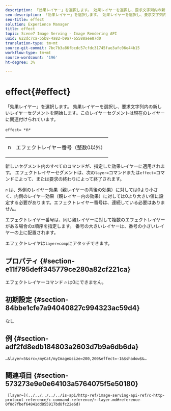 ```yaml
---
description: 「効果レイヤー」を選択します。 効果レイヤーを選択し、要求文字列内の新しいレイヤーセグメントを開始します。このレイヤーセグメントは現在のレイヤーに関連付けられています。
seo-description: 「効果レイヤー」を選択します。 効果レイヤーを選択し、要求文字列内の新しいレイヤーセグメントを開始します。このレイヤーセグメントは現在のレイヤーに関連付けられています。
seo-title: effect
solution: Experience Manager
title: effect
topic: Scene7 Image Serving - Image Rendering API
uuid: 622dc7ca-55b8-4a82-b9a7-65588aee87d0
translation-type: tm+mt
source-git-commit: 7bc7b3a86fbcdc57cfdc31745fae3afc06e44b15
workflow-type: tm+mt
source-wordcount: '196'
ht-degree: 3%

---
```



# effect{#effect}

「効果レイヤー」を選択します。 効果レイヤーを選択し、要求文字列内の新しいレイヤーセグメントを開始します。このレイヤーセグメントは現在のレイヤーに関連付けられています。

`effect= *`n`*`

<table id="simpletable_C48DABF486604D2B9F3CBC1CD01AC76D"> 
 <tr class="strow"> 
  <td class="stentry"> <p><span class="codeph"> <span class="varname"> n</span></span> </p> </td> 
  <td class="stentry"> <p>エフェクトレイヤー番号（整数0以外） </p></td> 
 </tr> 
</table>

新しいセグメント内のすべてのコマンドが、指定した効果レイヤーに適用されます。 エフェクトレイヤーセグメントは、次の`layer=`コマンドまたは`effect=`コマンドによって、または要求の終わりによって終了されます。

*`n`* は、外側のレイヤー効果（親レイヤーの背後の効果）に対しては0より小さく、内側のレイヤー効果（親レイヤー内の効果）に対しては0より大きい値に設定する必要があります。エフェクトレイヤー番号は、連続している必要はありません。

エフェクトレイヤー番号は、同じ親レイヤーに対して複数のエフェクトレイヤーがある場合のz順序を指定します。 番号の大きいレイヤーは、番号の小さいレイヤーの上に配置されます。

エフェクトレイヤは`layer=comp`にアタッチできます。

## プロパティ {#section-e11f795deff345779ce280a82cf221ca}

エフェクトレイヤーコマンド *`n`* は0にできません。

## 初期設定 {#section-84bbe1cfe7a94040827c994323ac59d4}

なし

## 例 {#section-adf2fd8edb184803a2603d7b9a6db6da}

`…&layer=5&src=/myCat/myImage&size=200,200&effect=-1&$shadow$&…`

## 関連項目 {#section-573273e9e0e64103a5764075f5e50180}

` [layer=](../../../../../is-api/http-ref/image-serving-api-ref/c-http-protocol-reference/c-command-reference/r-layer.md#reference-0f8d7fbef64841dd855917bd8fc22e6d)`
